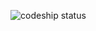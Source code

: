 ![codeship status](https://app.codeship.com/projects/6b4443a0-a234-0137-9678-7e3dff717240/status?branch=master)